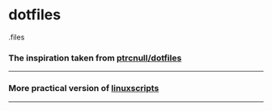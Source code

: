 # dotfiles
.files

### The inspiration taken from [ptrcnull](https://github.com/ptrcnull/)[/dotfiles](https://github.com/ptrcnull/dotfiles)
------

### More practical version of [linuxscripts](https://github.com/mlunax/linuxscript)
------
